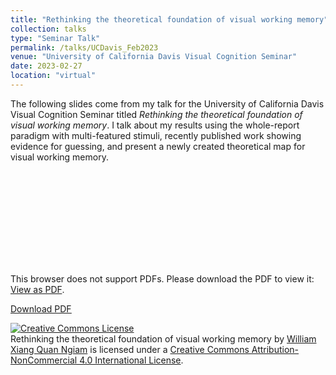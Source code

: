 ```yaml
---
title: "Rethinking the theoretical foundation of visual working memory"
collection: talks
type: "Seminar Talk"
permalink: /talks/UCDavis_Feb2023
venue: "University of California Davis Visual Cognition Seminar"
date: 2023-02-27
location: "virtual"
---
```


The following slides come from my talk for the University of California Davis Visual Cognition Seminar titled *Rethinking the theoretical foundation of visual working memory*. I talk about my results using the whole-report paradigm with multi-featured stimuli, recently published work showing evidence for guessing, and present a newly created theoretical map for visual working memory.

<object data="https://williamngiam.github.io/files/UCDavis_Feb2023.pdf" type="application/pdf" width="700px" height="584px">
    <embed src="https://williamngiam.github.io/files/UCDavis_Feb2023.pdf">
        <p>This browser does not support PDFs. Please download the PDF to view it: <a href="https://williamngiam.github.io/files/UCDavis_Feb2023.pdf">View as PDF</a>.</p>
    </embed>
</object>

<u><a href="https://williamngiam.github.io/files/UCDavis_Feb2023.pdf">Download PDF</a></u>

<a rel="license" href="http://creativecommons.org/licenses/by-nc/4.0/"><img alt="Creative Commons License" style="border-width:0" src="https://i.creativecommons.org/l/by-nc/4.0/88x31.png" /></a><br /><span xmlns:dct="http://purl.org/dc/terms/" property="dct:title">Rethinking the theoretical foundation of visual working memory</span> by <a xmlns:cc="http://creativecommons.org/ns#" href="https://williamngiam.github.io/talks/OPAM2022" property="cc:attributionName" rel="cc:attributionURL">William Xiang Quan Ngiam</a> is licensed under a <a rel="license" href="http://creativecommons.org/licenses/by-nc/4.0/">Creative Commons Attribution-NonCommercial 4.0 International License</a>.

